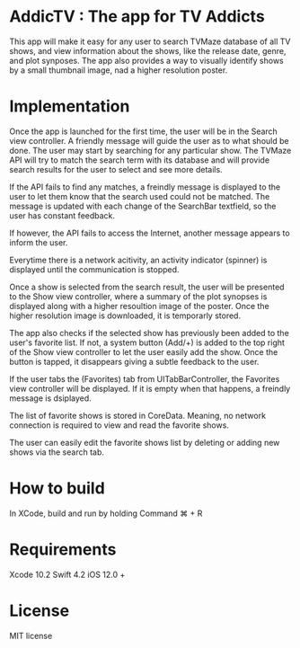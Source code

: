 # AddicTV : The app for TV Addicts

This app will make it easy for any user to search TVMaze database of all TV shows, and view information about the shows, like the release date, genre, and plot synposes. The app also provides a way to visually identify shows by a small thumbnail image, nad a higher resolution poster.


# Implementation

Once the app is launched for the first time, the user will be in the Search view controller. 
A friendly message will guide the user as to what should be done. The user may start by searching for any particular show.
The TVMaze API will try to match the search term with its database and will provide search results for the user to select and see more details. 

If the API fails to find any matches, a freindly message is displayed to the user to let them know that the search used could not be matched. The message is updated with each change of the SearchBar textfield, so the user has constant feedback.

If however, the API fails to access the Internet, another message appears to inform the user.

Everytime there is a network acitivity, an activity indicator (spinner) is displayed until the communication is stopped.

Once a show is selected from the search result, the user will be presented to the Show view controller, where a summary of the plot synopses is displayed along with a higher resoultion image of the poster. Once the higher resolution image is downloaded, it is temporarly stored. 

The app also checks if the selected show has previously been added to the user's favorite list. If not, a system button (Add/+) is added to the top right of the Show view controller to let the user easily add the show. Once the button is tapped, it disappears giving a subtle feedback to the user.

If the user tabs the (Favorites) tab from UITabBarController, the Favorites view controller will be displayed.
If it is empty when that happens, a freindly message is dsiplayed. 

The list of favorite shows is stored in CoreData. Meaning, no network connection is required to view and read the favorite shows. 

The user can easily edit the favorite shows list by deleting or adding new shows via the search tab.


# How to build

In XCode, build and run by holding Command ⌘ + R

# Requirements

Xcode 10.2
Swift 4.2
iOS 12.0 +

# License

MIT license
